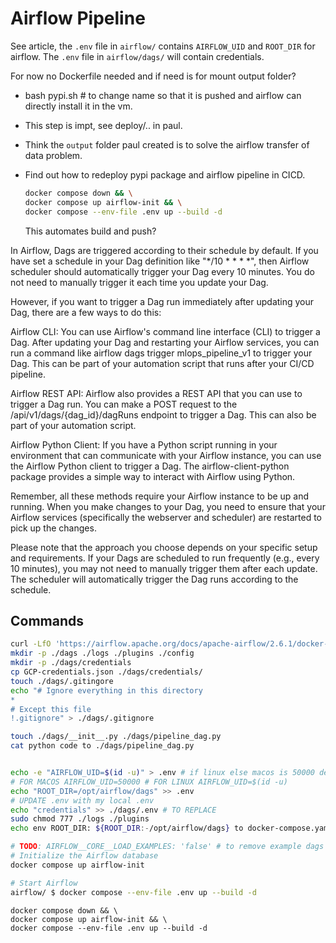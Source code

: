 # Airflow Pipeline

See article, the `.env` file in `airflow/` contains `AIRFLOW_UID` and `ROOT_DIR` for airflow.
The `.env` file in `airflow/dags/` will contain credentials.

For now no Dockerfile needed and if need is for mount output folder?

- bash pypi.sh # to change name so that it is pushed and airflow can directly install it in the vm.
- This step is impt, see deploy/.. in paul.
- Think the `output` folder paul created is to solve the airflow transfer of data problem.
- Find out how to redeploy pypi package and airflow pipeline in CICD.

    ```bash
    docker compose down && \
    docker compose up airflow-init && \
    docker compose --env-file .env up --build -d
    ```

    This automates build and push?

In Airflow, Dags are triggered according to their schedule by default. If you have set a schedule in your Dag definition like "*/10 * * * *", then Airflow scheduler should automatically trigger your Dag every 10 minutes. You do not need to manually trigger it each time you update your Dag.

However, if you want to trigger a Dag run immediately after updating your Dag, there are a few ways to do this:

Airflow CLI: You can use Airflow's command line interface (CLI) to trigger a Dag. After updating your Dag and restarting your Airflow services, you can run a command like airflow dags trigger mlops_pipeline_v1 to trigger your Dag. This can be part of your automation script that runs after your CI/CD pipeline.

Airflow REST API: Airflow also provides a REST API that you can use to trigger a Dag run. You can make a POST request to the /api/v1/dags/{dag_id}/dagRuns endpoint to trigger a Dag. This can also be part of your automation script.

Airflow Python Client: If you have a Python script running in your environment that can communicate with your Airflow instance, you can use the Airflow Python client to trigger a Dag. The airflow-client-python package provides a simple way to interact with Airflow using Python.

Remember, all these methods require your Airflow instance to be up and running. When you make changes to your Dag, you need to ensure that your Airflow services (specifically the webserver and scheduler) are restarted to pick up the changes.

Please note that the approach you choose depends on your specific setup and requirements. If your Dags are scheduled to run frequently (e.g., every 10 minutes), you may not need to manually trigger them after each update. The scheduler will automatically trigger the Dag runs according to the schedule.

## Commands

```bash
curl -LfO 'https://airflow.apache.org/docs/apache-airflow/2.6.1/docker-compose.yaml'
mkdir -p ./dags ./logs ./plugins ./config
mkdir -p ./dags/credentials
cp GCP-credentials.json ./dags/credentials/
touch ./dags/.gitingore
echo "# Ignore everything in this directory
*
# Except this file
!.gitignore" > ./dags/.gitignore

touch ./dags/__init__.py ./dags/pipeline_dag.py
cat python code to ./dags/pipeline_dag.py


echo -e "AIRFLOW_UID=$(id -u)" > .env # if linux else macos is 50000 default
# FOR MACOS AIRFLOW_UID=50000 # FOR LINUX AIRFLOW_UID=$(id -u)
echo "ROOT_DIR=/opt/airflow/dags" >> .env
# UPDATE .env with my local .env
echo "credentials" >> ./dags/.env # TO REPLACE
sudo chmod 777 ./logs ./plugins
echo env ROOT_DIR: ${ROOT_DIR:-/opt/airflow/dags} to docker-compose.yaml # TODO: check if AIRFLOW_PROJ_DIR is the same as ROOT_DIR if yes then remove ROOT_DIR

# TODO: AIRFLOW__CORE__LOAD_EXAMPLES: 'false' # to remove example dags
# Initialize the Airflow database
docker compose up airflow-init

# Start Airflow
airflow/ $ docker compose --env-file .env up --build -d
```

```
docker compose down && \
docker compose up airflow-init && \
docker compose --env-file .env up --build -d
```